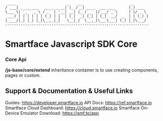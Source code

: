 
     ____                       _    __                      _       
    / ___| _ __ ___   __ _ _ __| |_ / _| __ _  ___ ___      (_) ___  
    \___ \| '_ ` _ \ / _` | '__| __| |_ / _` |/ __/ _ \     | |/ _ \ 
     ___) | | | | | | (_| | |  | |_|  _| (_| | (_|  __/  _  | | (_) |
    |____/|_| |_| |_|\__,_|_|   \__|_|  \__,_|\___\___| (_) |_|\___/ 
    -----------------------------------------------------------------

# Smartface Javascript SDK Core

### Core Api

**/js-base/core/extend** inheritance container is to use creating components, pages or custom.

## Support & Documentation & Useful Links
Guides: https://developer.smartface.io
API Docs: https://ref.smartface.io
Smartface Cloud Dashboard: https://cloud.smartface.io 
Smartface On-Device Emulator Download: https://smf.to/app
